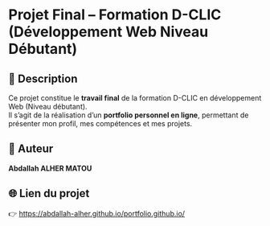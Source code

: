 # Projet Final – Formation D-CLIC (Développement Web Niveau Débutant)

## 📌 Description
Ce projet constitue le **travail final** de la formation D-CLIC en développement Web (Niveau débutant).  
Il s’agit de la réalisation d’un **portfolio personnel en ligne**, permettant de présenter mon profil, mes compétences et mes projets.

## 👤 Auteur
**Abdallah ALHER MATOU**

## 🌐 Lien du projet
👉 https://abdallah-alher.github.io/portfolio.github.io/


